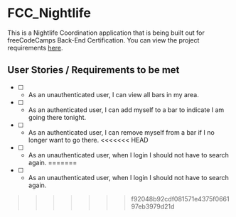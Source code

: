 # FCC_Nightlife

This is a Nightlife Coordination application that is being built out for freeCodeCamps Back-End Certification. You can view the project requirements [here](https://www.freecodecamp.org/challenges/build-a-nightlife-coordination-app).



## User Stories / Requirements to be met

- [ ] - As an unauthenticated user, I can view all bars in my area.
- [ ] - As an authenticated user, I can add myself to a bar to indicate I am going there tonight.
- [ ] - As an authenticated user, I can remove myself from a bar if I no longer want to go there.
<<<<<<< HEAD
- [ ] - As an unauthenticated user, when I login I should not have to search again.
=======
- [ ] - As an unauthenticated user, when I login I should not have to search again.
>>>>>>> f92048b92cdf081571e4375f066197eb3979d21d
